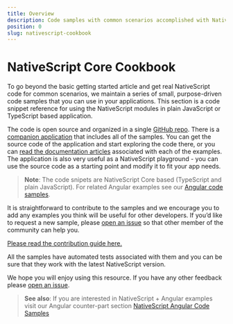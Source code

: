 ```yaml
---
title: Overview
description: Code samples with common scenarios accomplished with NativeScript Core
position: 0
slug: nativescript-cookbook
---
```


# NativeScript Core Cookbook

To go beyond the basic getting started article and get real NativeScript code for common scenarios, we maintain a series of small, purpose-driven code samples that you can use in your applications. This section is a code snippet reference for using the NativeScript modules in plain JavaScript or TypeScript based application.

The code is open source and organized in a single [GitHub repo](https://github.com/NativeScript/nativescript-sdk-examples). There is a [companion application](https://github.com/NativeScript/nativescript-sdk-examples/tree/master/app) that includes all of the samples. You can get the source code of the application and start exploring the code there, or you can [read the documentation articles](http://docs.nativescript.org/cookbook/overview.html) associated with each of the examples. The application is also very useful as a NativeScript playground - you can use the source code as a starting point and modify it to fit your app needs.

> **Note**: The code snipets are NativeScript Core based (TypeScript and plain JavaScript). For related Angular examples see our [Angular code samples](https://docs.nativescript.org/angular/code-samples/overview).

It is straightforward to contribute to the samples and we encourage you to add any examples you think will be useful for other developers. If you’d like to request a new sample, please [open an issue](https://github.com/NativeScript/nativescript-sdk-examples/issues) so that other member of the community can help you.

[Please read the contribution guide here.](https://github.com/NativeScript/nativescript-sdk-examples/blob/master/CONTRIBUTE.md)

All the samples have automated tests associated with them and you can be sure that they work with the latest NativeScript version.

We hope you will enjoy using this resource. If you have any other feedback please [open an issue](https://github.com/NativeScript/nativescript-sdk-examples/issues).


> **See also**: If you are interested in NativeScript + Angular examples visit our Angular counter-part section [NativeScript Angular Code Samples](https://docs.nativescript.org/angular/code-samples/overview)